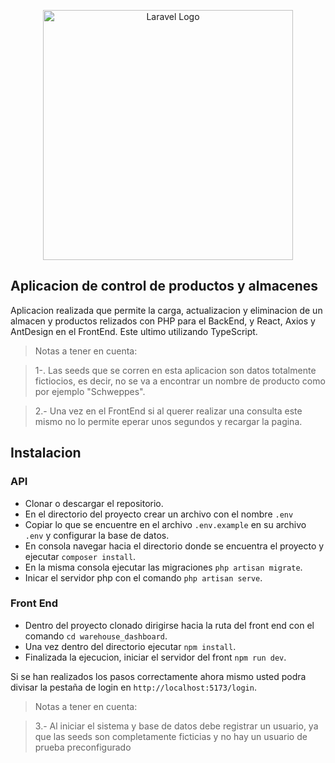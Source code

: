 <p align="center"><a href="https://laravel.com" target="_blank"><img src="https://raw.githubusercontent.com/laravel/art/master/logo-lockup/5%20SVG/2%20CMYK/1%20Full%20Color/laravel-logolockup-cmyk-red.svg" width="400" alt="Laravel Logo"></a></p>

## Aplicacion de control de productos y almacenes

Aplicacion realizada que permite la carga, actualizacion y eliminacion de un almacen y productos relizados con PHP para el BackEnd, y React, Axios y AntDesign en el FrontEnd. Este ultimo utilizando TypeScript.

> Notas a tener en cuenta:

> 1-. Las seeds que se corren en esta aplicacion son datos totalmente fictiocios, es decir, no se va a encontrar un nombre de producto como por ejemplo "Schweppes".

> 2.- Una vez en el FrontEnd si al querer realizar una consulta este mismo no lo permite eperar unos segundos y recargar la pagina.

## Instalacion

### API
- Clonar o descargar el repositorio.
- En el directorio del proyecto crear un archivo con el nombre `.env`
- Copiar lo que se encuentre en el archivo `.env.example` en su archivo `.env` y configurar la base de datos.
- En consola navegar hacia el directorio donde se encuentra el proyecto y ejecutar `composer install`.
- En la misma consola ejecutar las migraciones `php artisan migrate`.
- Inicar el servidor php con el comando `php artisan serve`.

### Front End
- Dentro del proyecto clonado dirigirse hacia la ruta del front end con el comando `cd warehouse_dashboard`.
- Una vez dentro del directorio ejecutar `npm install`.
- Finalizada la ejecucion, iniciar el servidor del front `npm run dev`.

Si se han realizados los pasos correctamente ahora mismo usted podra divisar la pestaña de login en `http://localhost:5173/login`.

> Notas a tener en cuenta:

> 3.- Al iniciar el sistema y base de datos debe registrar un usuario, ya que las seeds son completamente ficticias y no hay un usuario de prueba preconfigurado
